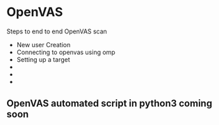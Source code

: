 # OpenVAS
Steps to end to end OpenVAS scan<br />
- New user Creation
- Connecting to openvas using omp
- Setting up a target
-
-
-
## OpenVAS automated script in python3 coming soon
